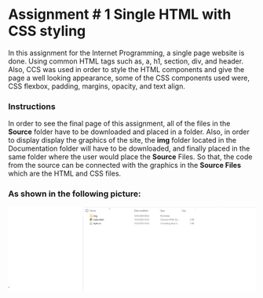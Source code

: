 # Assignment # 1   Single HTML with CSS styling

In this assignment for the Internet Programming, a single page website is done. Using common HTML tags such as, a, h1, section, div, and header. Also, CCS was used in order to style the HTML components and give the page a well looking appearance, some of the CSS components used were, CSS flexbox, padding, margins, opacity, and text align. 

### Instructions
In order to see the final page of this assignment, all of the files in the **Source** folder have to be downloaded and placed in a folder. Also, in order to display display the graphics of the site, the **img** folder located in the Documentation folder will have to be downloaded, and finally placed in the same folder where the user would place the **Source** Files. So that, the code from the source can be connected with the graphics in the **Source Files** which are the HTML and CSS files.

### As shown in the following picture:

![FilesScreenShot](https://github.com/SebaSCF/Internet-Programming/blob/master/Assignment%231/Documentation/Screenshots/ScreenshotFiles.jpg?raw=true)
